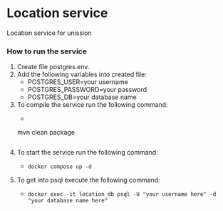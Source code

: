 # Location service
Location service for unission

### How to run the service
1. Create file postgres.env.
2. Add the following variables into created file:
    - POSTGRES_USER=your username
    - POSTGRES_PASSWORD=your password
    - POSTGRES_DB=your database name
3. To compile the service run the following command:
    - ```shell
     mvn clean package
     ```
4. To start the service run the following command:
    - ```shell
      docker compose up -d
      ```
5. To get into psql execute the following command:
    - ```shell
      docker exec -it location_db psql -U "your username here" -d "your database name here"
      ```
